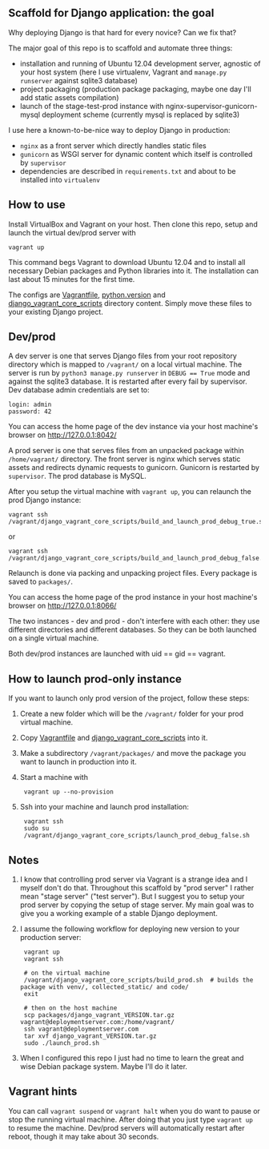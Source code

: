 Scaffold for Django application: the goal
-----------------------------------------

Why deploying Django is that hard for every novice? Can we fix that?

The major goal of this repo is to scaffold and automate three things:
- installation and running of Ubuntu 12.04 development server, agnostic of your host system
    (here I use virtualenv, Vagrant and `manage.py runserver` against sqlite3 database)
- project packaging (production package packaging, maybe one day I'll add static assets compilation)
- launch of the stage-test-prod instance with nginx-supervisor-gunicorn-mysql deployment scheme (currently mysql is replaced by sqlite3)

I use here a known-to-be-nice way to deploy Django in production:
- `nginx` as a front server which directly handles static files
- `gunicorn` as WSGI server for dynamic content which itself is controlled by `supervisor`
- dependencies are described in `requirements.txt` and about to be installed into `virtualenv`


How to use
----------

Install VirtualBox and Vagrant on your host.
Then clone this repo, setup and launch the virtual dev/prod server with

    vagrant up

This command begs Vagrant to download Ubuntu 12.04 and to install all necessary Debian packages and Python libraries
into it. The installation can last about 15 minutes for the first time.

The configs are [Vagrantfile](Vagrantfile), [python.version](python.version) and
[django_vagrant_core_scripts](django_vagrant_core_scripts) directory content.
Simply move these files to your existing Django project.


Dev/prod
--------

A dev server is one that serves Django files from your root repository directory which is mapped
to `/vagrant/` on a local virtual machine. The server is run by `python3 manage.py runserver`
in `DEBUG == True` mode and against the sqlite3 database. It is restarted after every fail by supervisor.
Dev database admin credentials are set to:

    login: admin
    password: 42

You can access the home page of the dev instance via your host machine's browser on http://127.0.0.1:8042/

A prod server is one that serves files from an unpacked package within `/home/vagrant/` directory.
The front server is nginx which serves static assets and redirects dynamic requests to gunicorn. 
Gunicorn is restarted by `supervisor`. The prod database is MySQL.

After you setup the virtual machine with `vagrant up`, you can relaunch the prod Django instance:

    vagrant ssh
    /vagrant/django_vagrant_core_scripts/build_and_launch_prod_debug_true.sh

or

    vagrant ssh
    /vagrant/django_vagrant_core_scripts/build_and_launch_prod_debug_false.sh

Relaunch is done via packing and unpacking project files. Every package is saved to `packages/`.

You can access the home page of the prod instance in your host machine's browser on http://127.0.0.1:8066/

The two instances - dev and prod - don't interfere with each other: they use different directories and different
databases. So they can be both launched on a single virtual machine. 

Both dev/prod instances are launched with uid == gid == vagrant. 


How to launch prod-only instance
--------------------------------

If you want to launch only prod version of the project, follow these steps:
1. Create a new folder which will be the `/vagrant/` folder for your prod virtual machine.
2. Copy [Vagrantfile](Vagrantfile) and [django_vagrant_core_scripts](django_vagrant_core_scripts) into it.
3. Make a subdirectory `/vagrant/packages/` and move the package you want to launch in production into it.
3. Start a machine with
        
        vagrant up --no-provision

4. Ssh into your machine and launch prod installation:

        vagrant ssh
        sudo su
        /vagrant/django_vagrant_core_scripts/launch_prod_debug_false.sh


Notes
-----

1. I know that controlling prod server via Vagrant is a strange idea and I myself don't do that. Throughout this
    scaffold by "prod server" I rather mean "stage server" ("test server"). But I suggest you to setup your
    prod server by copying the setup of stage server. My main goal was to give you a working example
    of a stable Django deployment.

2. I assume the following workflow for deploying new version to your production server:

        vagrant up
        vagrant ssh
    
        # on the virtual machine
        /vagrant/django_vagrant_core_scripts/build_prod.sh  # builds the package with venv/, collected_static/ and code/
        exit
    
        # then on the host machine
        scp packages/django_vagrant_VERSION.tar.gz vagrant@deploymentserver.com:/home/vagrant/
        ssh vagrant@deploymentserver.com
        tar xvf django_vagrant_VERSION.tar.gz
        sudo ./launch_prod.sh

3. When I configured this repo I just had no time to learn the great and wise Debian package system. Maybe I'll do
    it later.


Vagrant hints
-------------

You can call `vagrant suspend` or `vagrant halt` when you do want to pause or stop the running virtual machine.
After doing that you just type `vagrant up` to resume the machine. Dev/prod servers will automatically restart
after reboot, though it may take about 30 seconds.
